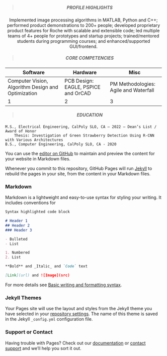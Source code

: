 > <h5 align=center>PROFILE HIGHLIGHTS</h5>

<p align=center>Implemented image processing algorithms in MATLAB, Python and C++; performed product demonstrations to 200+ people; developed proprietary product features for Roche with scalable and extensible code; led multiple teams of 4+ people for prototypes and startup projects; trained/mentored students during programming courses; and enhanced/supported GUI/frontend.</p>

> <h5 align=center>CORE COMPETENCIES</h5>

| Software | Hardware | Misc |
| -------- | -------- | ---- |
| Computer Vision, Algorithm Design and Optimization | PCB Design: EAGLE, PSPICE and OrCAD | PM Methodologies: Agile and Waterfall |
| 1   | 2        | 3 |

> <h5 align=center>EDUCATION</h5>

    M.S., Electrical Engineering, CalPoly SLO, CA – 2022 – Dean’s List / Award of Honor
        Thesis: Investigation of Green Strawberry Detection Using R-CNN with Various Architectures
    B.S., Computer Engineering, CalPoly SLO, CA - 2020

You can use the [editor on GitHub](https://github.com/dwrivers/resume/edit/gh-pages/index.md) to maintain and preview the content for your website in Markdown files.

Whenever you commit to this repository, GitHub Pages will run [Jekyll](https://jekyllrb.com/) to rebuild the pages in your site, from the content in your Markdown files.

### Markdown

Markdown is a lightweight and easy-to-use syntax for styling your writing. It includes conventions for

```markdown
Syntax highlighted code block

# Header 1
## Header 2
### Header 3

- Bulleted
- List

1. Numbered
2. List

**Bold** and _Italic_ and `Code` text

[Link](url) and ![Image](src)
```

For more details see [Basic writing and formatting syntax](https://docs.github.com/en/github/writing-on-github/getting-started-with-writing-and-formatting-on-github/basic-writing-and-formatting-syntax).

### Jekyll Themes

Your Pages site will use the layout and styles from the Jekyll theme you have selected in your [repository settings](https://github.com/dwrivers/resume/settings/pages). The name of this theme is saved in the Jekyll `_config.yml` configuration file.
 
### Support or Contact

Having trouble with Pages? Check out our [documentation](https://docs.github.com/categories/github-pages-basics/) or [contact support](https://support.github.com/contact) and we’ll help you sort it out.
